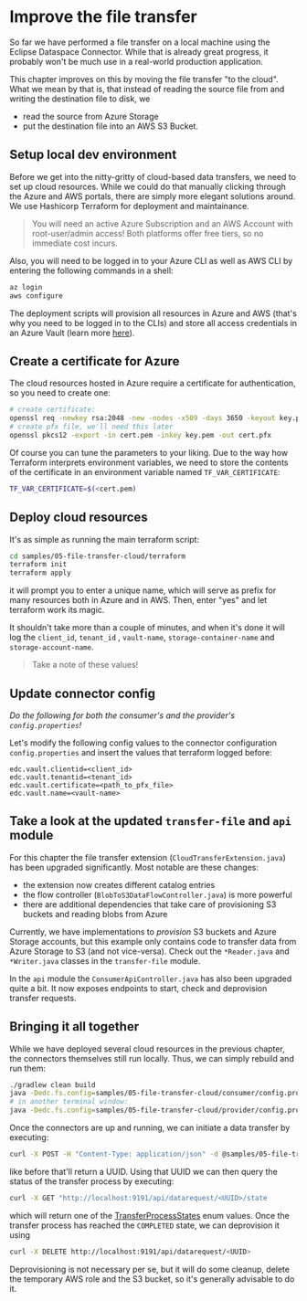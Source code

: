 # Improve the file transfer

So far we have performed a file transfer on a local machine using the Eclipse Dataspace Connector. While that is already
great progress, it probably won't be much use in a real-world production application.

This chapter improves on this by moving the file transfer "to the cloud". What we mean by that is, that instead of
reading the source file from and writing the destination file to disk, we

- read the source from Azure Storage
- put the destination file into an AWS S3 Bucket.

## Setup local dev environment

Before we get into the nitty-gritty of cloud-based data transfers, we need to set up cloud resources. While we could do
that manually clicking through the Azure and AWS portals, there are simply more elegant solutions around. We use
Hashicorp Terraform for deployment and maintainance.

> You will need an active Azure Subscription and an AWS Account with root-user/admin access! Both platforms offer free tiers, so no immediate cost incurs.

Also, you will need to be logged in to your Azure CLI as well as AWS CLI by entering the following commands in a shell:

```bash
az login
aws configure
```

The deployment scripts will provision all resources in Azure and AWS (that's why you need to be logged in to the CLIs)
and store all access credentials in an Azure Vault (learn
more [here](https://azure.microsoft.com/de-de/services/key-vault/#product-overview)).

## Create a certificate for Azure

The cloud resources hosted in Azure require a certificate for authentication, so you need to create one:

```bash
# create certificate:
openssl req -newkey rsa:2048 -new -nodes -x509 -days 3650 -keyout key.pem -out cert.pem
# create pfx file, we'll need this later
openssl pkcs12 -export -in cert.pem -inkey key.pem -out cert.pfx    
```

Of course you can tune the parameters to your liking. Due to the way how Terraform interprets environment variables, we
need to store the contents of the certificate in an environment variable named `TF_VAR_CERTIFICATE`:

```bash
TF_VAR_CERTIFICATE=$(<cert.pem)
```

## Deploy cloud resources

It's as simple as running the main terraform script:

```bash
cd samples/05-file-transfer-cloud/terraform 
terraform init
terraform apply
```

it will prompt you to enter a unique name, which will serve as prefix for many resources both in Azure and in AWS. Then,
enter "yes" and let terraform work its magic.

It shouldn't take more than a couple of minutes, and when it's done it will log the `client_id`, `tenant_id`
, `vault-name`, `storage-container-name` and `storage-account-name`.
> Take a note of these values!

## Update connector config

_Do the following for both the consumer's and the provider's `config.properties`!_

Let's modify the following config values to the connector configuration `config.properties` and insert the values that
terraform logged before:

```properties
edc.vault.clientid=<client_id>
edc.vault.tenantid=<tenant_id>
edc.vault.certificate=<path_to_pfx_file>
edc.vault.name=<vault-name>
```

## Take a look at the updated `transfer-file` and `api` module

For this chapter the file transfer extension (`CloudTransferExtension.java`) has been upgraded significantly. Most
notable are these changes:

- the extension now creates different catalog entries
- the flow controller (`BlobToS3DataFlowController.java`) is more powerful
- there are additional dependencies that take care of provisioning S3 buckets and reading blobs from Azure

Currently, we have implementations to _provision_ S3 buckets and Azure Storage accounts, but this example only contains
code to transfer data from Azure Storage to S3 (and not vice-versa). Check out the `*Reader.java` and `*Writer.java`
classes in the `transfer-file` module.

In the `api` module the `ConsumerApiController.java` has also been upgraded quite a bit. It now exposes endpoints to
start, check and deprovision transfer requests.

## Bringing it all together

While we have deployed several cloud resources in the previous chapter, the connectors themselves still run locally.
Thus, we can simply rebuild and run them:

```bash
./gradlew clean build
java -Dedc.fs.config=samples/05-file-transfer-cloud/consumer/config.properties -jar samples/05-file-transfer-cloud/consumer/build/libs/consumer.jar
# in another terminal window:
java -Dedc.fs.config=samples/05-file-transfer-cloud/provider/config.properties -jar samples/05-file-transfer-cloud/provider/build/libs/provider.jar
```

Once the connectors are up and running, we can initiate a data transfer by executing:

```bash
curl -X POST -H "Content-Type: application/json" -d @samples/05-file-transfer-cloud/datarequest.json "http://localhost:9191/api/datarequest"
```

like before that'll return a UUID. Using that UUID we can then query the status of the transfer process by executing:

```bash
curl -X GET "http://localhost:9191/api/datarequest/<UUID>/state
```

which will return one of
the [TransferProcessStates](spi/src/main/java/org/eclipse/dataspaceconnector/spi/types/domain/transfer/TransferProcessStates.java)
enum values. Once the transfer process has reached the `COMPLETED` state, we can deprovision it using

```bash
curl -X DELETE http://localhost:9191/api/datarequest/<UUID>
```

Deprovisioning is not necessary per se, but it will do some cleanup, delete the temporary AWS role and the S3 bucket, so
it's generally advisable to do it.